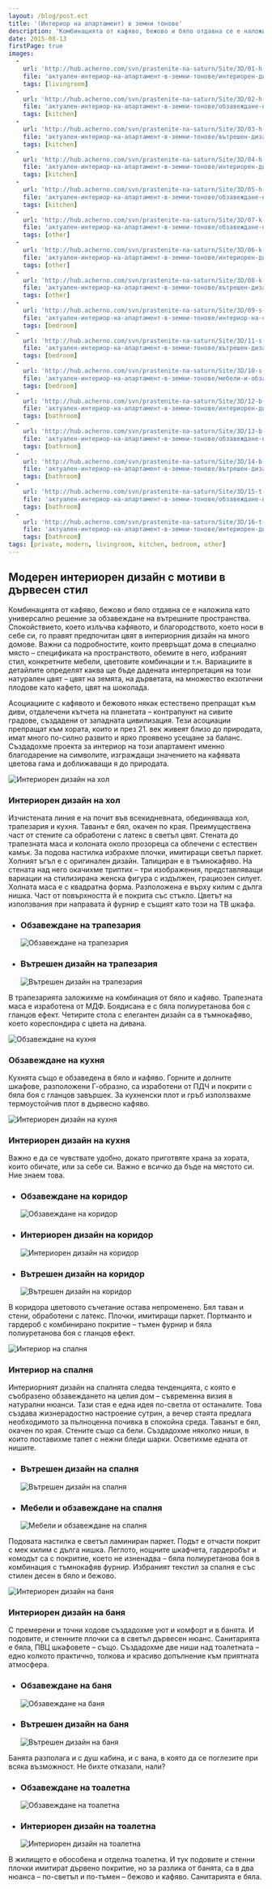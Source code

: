```yaml
---
layout: /blog/post.ect
title: '(Интериор на апартамент) в земни тонове'
description: 'Комбинацията от кафяво, бежово и бяло отдавна се е наложила като универсално решение за обзавеждане на вътрешните пространства.Спокойствието, което излъчва кафявото, и благородството, което носи в себе си, го правят предпочитан цвят в интериорния дизайн на много домове.'
date: 2015-08-13
firstPage: true
images:
  -
    url: 'http://hub.acherno.com/svn/prastenite-na-saturn/Site/3D/01-h-F.jpg'
    file: 'актуален-интериор-на-апартамент-в-земни-тонове/интериорен-дизайн-на-хол.jpg'
    tags: [livingroom]
  -
    url: 'http://hub.acherno.com/svn/prastenite-na-saturn/Site/3D/02-h-F.jpg'
    file: 'актуален-интериор-на-апартамент-в-земни-тонове/обзавеждане-на-трапезария.jpg'
    tags: [kitchen]
  -
    url: 'http://hub.acherno.com/svn/prastenite-na-saturn/Site/3D/03-h-F.jpg'
    file: 'актуален-интериор-на-апартамент-в-земни-тонове/вътрешен-дизайн-на-трапезария.jpg'
    tags: [kitchen]
  -
    url: 'http://hub.acherno.com/svn/prastenite-na-saturn/Site/3D/04-h-F.jpg'
    file: 'актуален-интериор-на-апартамент-в-земни-тонове/интериорен-дизайн-на-кухня.jpg'
    tags: [kitchen]
  -
    url: 'http://hub.acherno.com/svn/prastenite-na-saturn/Site/3D/05-h-F.jpg'
    file: 'актуален-интериор-на-апартамент-в-земни-тонове/обзавеждане-на-кухня.jpg'
    tags: [kitchen]
  -
    url: 'http://hub.acherno.com/svn/prastenite-na-saturn/Site/3D/07-k-F.jpg'
    file: 'актуален-интериор-на-апартамент-в-земни-тонове/обзавеждане-на-коридор.jpg'
    tags: [other]
  -
    url: 'http://hub.acherno.com/svn/prastenite-na-saturn/Site/3D/06-k-F-1.jpg'
    file: 'актуален-интериор-на-апартамент-в-земни-тонове/интериорен-дизайн-на-коридор.jpg'
    tags: [other]
  -
    url: 'http://hub.acherno.com/svn/prastenite-na-saturn/Site/3D/08-k-F.jpg'
    file: 'актуален-интериор-на-апартамент-в-земни-тонове/вътрешен-дизайн-на-коридор.jpg'
    tags: [other]
  -
    url: 'http://hub.acherno.com/svn/prastenite-na-saturn/Site/3D/09-s-F.jpg'
    file: 'актуален-интериор-на-апартамент-в-земни-тонове/интериор-на-спалня.jpg'
    tags: [bedroom]
  -
    url: 'http://hub.acherno.com/svn/prastenite-na-saturn/Site/3D/11-s-F.jpg'
    file: 'актуален-интериор-на-апартамент-в-земни-тонове/вътрешен-дизайн-на-спалня.jpg'
    tags: [bedroom]
  -
    url: 'http://hub.acherno.com/svn/prastenite-na-saturn/Site/3D/10-s-F.jpg'
    file: 'актуален-интериор-на-апартамент-в-земни-тонове/мебели-и-обзавеждане-на-спалня.jpg'
    tags: [bedroom]
  -
    url: 'http://hub.acherno.com/svn/prastenite-na-saturn/Site/3D/12-b-F.jpg'
    file: 'актуален-интериор-на-апартамент-в-земни-тонове/интериорен-дизайн-на-баня.jpg'
    tags: [bathroom]
  -
    url: 'http://hub.acherno.com/svn/prastenite-na-saturn/Site/3D/13-b-F.jpg'
    file: 'актуален-интериор-на-апартамент-в-земни-тонове/обзавеждане-на-баня.jpg'
    tags: [bathroom]
  -
    url: 'http://hub.acherno.com/svn/prastenite-na-saturn/Site/3D/14-b-F.jpg'
    file: 'актуален-интериор-на-апартамент-в-земни-тонове/вътрешен-дизайн-на-баня.jpg'
    tags: [bathroom]
  -
    url: 'http://hub.acherno.com/svn/prastenite-na-saturn/Site/3D/15-t-F.jpg'
    file: 'актуален-интериор-на-апартамент-в-земни-тонове/обзавеждане-на-тоалетна.jpg'
    tags: [bathroom]
  -
    url: 'http://hub.acherno.com/svn/prastenite-na-saturn/Site/3D/16-t-F.jpg'
    file: 'актуален-интериор-на-апартамент-в-земни-тонове/интериорен-дизайн-на-тоалетна.jpg'
    tags: [bathroom]
tags: [private, modern, livingroom, kitchen, bedroom, other]
---
```

## **Модерен интериорен дизайн** с мотиви в дървесен стил
Комбинацията от кафяво, бежово и бяло отдавна се е наложила като универсално решение за обзавеждане на вътрешните пространства. Спокойствието, което излъчва кафявото, и благородството, което носи в себе си, го правят предпочитан цвят в интериорния дизайн на много домове. Важни са подробностите, които превръщат дома в специално място – спецификата на пространството, обемите в него, избраният стил, конкретните мебели, цветовите комбинации и т.н. Вариациите в детайлите определят каква ще бъде дадената интерпретация на този натурален цвят – цвят на земята, на дърветата, на множество екзотични плодове като кафето, цвят на шоколада.

Асоциациите с кафявото и бежовото някак естествено препращат към диви, отдалечени кътчета на планетата – контрапункт на сивите градове, създадени от западната цивилизация. Тези асоциации препращат към хората, които и през 21. век живеят близо до природата, имат много по-силно развито и ярко проявено усещане за баланс. Създадохме проекта за интериор на този апартамент именно благодарение на символите, изграждащи значението на кафявата цветова гама и доближаващи я до природата.

![Интериорен дизайн на хол](актуален-интериор-на-апартамент-в-земни-тонове/интериорен-дизайн-на-хол.jpg)
### Интериорен дизайн на **хол**

Изчистената линия е на почит във всекидневната, обединяваща хол, трапезария и кухня. Таванът е бял, окачен по края. Преимуществена част от стените са обработени с латекс в светъл цвят. Стената до трапезната маса и колоната около прозореца са облечени с естествен камък. За подова настилка избрахме плочки, имитиращи светъл паркет. Холният ъгъл е с оригинален дизайн. Тапициран е в тъмнокафяво. На стената над него окачихме триптих – три изображения, представляващи вариации на стилизирана женска фигура с издължен, грациозен силует. Холната маса е с квадратна форма. Разположена е върху килим с дълга нишка. Част от повърхността й е покрита със стъкло. Цветът на използвания при направата й фурнир е същият като този на ТВ шкафа.


-   ### Обзавеждане на **трапезария**
    ![Обзавеждане на трапезария](актуален-интериор-на-апартамент-в-земни-тонове/обзавеждане-на-трапезария.jpg)
-   ### Вътрешен дизайн на **трапезария**
    ![Вътрешен дизайн на трапезария](актуален-интериор-на-апартамент-в-земни-тонове/вътрешен-дизайн-на-трапезария.jpg)

В трапезарията заложихме на комбинация от бяло и кафяво. Трапезната маса е изработена от МДФ. Боядисана е с бяла полиуретанова боя с гланцов ефект. Четирите стола с елегантен дизайн са в тъмнокафяво, което кореспондира с цвета на дивана.

![Обзавеждане на кухня](актуален-интериор-на-апартамент-в-земни-тонове/обзавеждане-на-кухня.jpg)
### Обзавеждане на **кухня**

Кухнята също е обзаведена в бяло и кафяво. Горните и долните шкафове, разположени Г-образно, са изработени от ПДЧ и покрити с бяла боя с гланцов завършек. За кухненски плот и гръб използвахме термоустойчив плот в дървесно кафяво. 

![Интериорен дизайн на кухня](актуален-интериор-на-апартамент-в-земни-тонове/интериорен-дизайн-на-кухня.jpg)
### Интериорен дизайн на **кухня**

Важно е да се чувствате удобно, докато приготвяте храна за хората, които обичате, или за себе си. Важно е всичко да бъде на мястото си. Ние знаем това.

-   ### Обзавеждане на **коридор**
    ![Обзавеждане на коридор](актуален-интериор-на-апартамент-в-земни-тонове/обзавеждане-на-коридор.jpg)
-   ### Интериорен дизайн на **коридор**
    ![Интериорен дизайн на коридор](актуален-интериор-на-апартамент-в-земни-тонове/интериорен-дизайн-на-коридор.jpg)
-   ### Вътрешен дизайн на **коридор**
    ![Вътрешен дизайн на коридор](актуален-интериор-на-апартамент-в-земни-тонове/вътрешен-дизайн-на-коридор.jpg)

В коридора цветовото съчетание остава непроменено. Бял таван и стени, обработени с латекс. Плочки, имитиращи паркет. Портманто и гардероб с комбинирано покритие – тъмен фурнир и бяла полиуретанова боя с гланцов ефект.

![Интериор на спалня](актуален-интериор-на-апартамент-в-земни-тонове/интериор-на-спалня.jpg)
### Интериор на **спалня**

Интериорният дизайн на спалнята следва тенденцията, с която е съобразено обзавеждането на целия дом – съвременна визия в натурални нюанси. Тази стая е една идея по-светла от останалите. Това създава жизнерадостно настроение сутрин, а вечер стаята предлага необходимото за пълноценна почивка в спокойна среда. Таванът е бял, окачен по края. Стените също са бели. Създадохме няколко ниши, в които поставихме тапет с нежни бледи шарки. Осветихме едната от нишите. 

-   ### Вътрешен дизайн на **спалня**
    ![Вътрешен дизайн на спалня](актуален-интериор-на-апартамент-в-земни-тонове/вътрешен-дизайн-на-спалня.jpg)
-   ### Мебели и обзавеждане на **спалня**
    ![Мебели и обзавеждане на спалня](актуален-интериор-на-апартамент-в-земни-тонове/мебели-и-обзавеждане-на-спалня.jpg)

Подовата настилка е светъл ламиниран паркет. Подът е отчасти покрит с мек килим с дълга нишка. Леглото, нощните шкафчета, гардеробът и комодът са с покритие, което не изненадва – бяла полиуретанова боя в комбинация с тъмнокафяв фурнир. Избраният текстил за спалня е със стилен десен в бяло и бежово.

![Интериорен дизайн на баня](актуален-интериор-на-апартамент-в-земни-тонове/интериорен-дизайн-на-баня.jpg)
### Интериорен дизайн на **баня**

С премерени и точни ходове създадохме уют и комфорт и в банята. И подовите, и стенните плочки са в светъл дървесен нюанс. Санитарията е бяла, ПВЦ шкафовете – също. Създадохме две ниши над тоалетната – едно колкото практично, толкова и красиво допълнение към приятната атмосфера. 

-   ### Обзавеждане на **баня**
    ![Обзавеждане на баня](актуален-интериор-на-апартамент-в-земни-тонове/обзавеждане-на-баня.jpg)
-   ### Вътрешен дизайн на **баня**
    ![Вътрешен дизайн на баня](актуален-интериор-на-апартамент-в-земни-тонове/вътрешен-дизайн-на-баня.jpg) 

Банята разполага и с душ кабина, и с вана, в която да се поглезите при всяка възможност. Не бихте отказали, нали?

-   ### Обзавеждане на **тоалетна**
    ![Обзавеждане на тоалетна](актуален-интериор-на-апартамент-в-земни-тонове/обзавеждане-на-тоалетна.jpg)
-   ### Интериорен дизайн на **тоалетна**
    ![Интериорен дизайн на тоалетна](актуален-интериор-на-апартамент-в-земни-тонове/интериорен-дизайн-на-тоалетна.jpg) 

В жилището е обособена и отделна тоалетна. И тук подовите и стенни плочки имитират дървено покритие, но за разлика от банята, са в два нюанса – по-светъл и по-тъмен – бежово и кафяво. Санитарията е бяла.